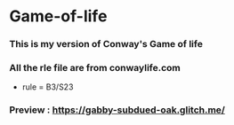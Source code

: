 # Game-of-life

### This is my version of Conway's Game of life

### All the rle file are from conwaylife.com

-   rule = B3/S23

### Preview : https://gabby-subdued-oak.glitch.me/
